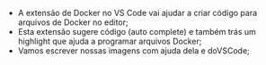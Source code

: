 * A extensão de Docker no VS Code vai ajudar a criar código para arquivos de Docker no editor;
* Esta extensão sugere código (auto complete) e também trás um highlight que ajuda a programar arquivos Docker;
* Vamos escrever nossas imagens com ajuda dela e doVSCode;